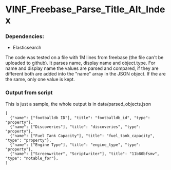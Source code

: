 # VINF_Freebase_Parse_Title_Alt_Index

### Dependencies: 
* Elasticsearch

The code was tested on a file with 1M lines from freebase (the file can't be uploaded to github). It parses name, display name and object.type. For name and display name the values are parsed and compared, if they are different both are added into the "name" array in the JSON object. If the are the same, only one value is kept.


### Output from script
This is just a sample, the whole output is in data/parsed_objects.json
```
[
  {"name": ["footballdb ID"], "title": "footballdb_id", "type": "property"},
  {"name": ["Discoveries"], "title": "discoveries", "type": "property"},
  {"name": ["Fuel Tank Capacity"], "title": "fuel_tank_capacity", "type": "property"},
  {"name": ["Engine Type"], "title": "engine_type", "type": "property"},
  {"name": ["Screenwriter", "Scriptwriter"], "title": "11b80bfsmv", "type": "notable_for"},
]
```